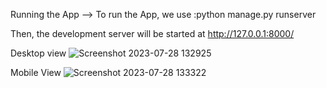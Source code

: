 Running the App
--> To run the App, we use :python manage.py runserver

Then, the development server will be started at http://127.0.0.1:8000/

Desktop view
![Screenshot 2023-07-28 132925](https://github.com/sandy406/TechBuddy/assets/87752847/46765959-58af-4c66-b29a-ed074a723ac3)



Mobile View
![Screenshot 2023-07-28 133322](https://github.com/sandy406/TechBuddy/assets/87752847/5c92847d-8dc3-4418-af0d-e465820ab156)

